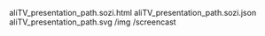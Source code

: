 aliTV_presentation_path.sozi.html
aliTV_presentation_path.sozi.json
aliTV_presentation_path.svg
/img
/screencast
